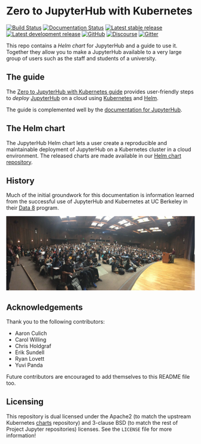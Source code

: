 # Zero to JupyterHub with Kubernetes

[![Build Status](https://travis-ci.org/jupyterhub/zero-to-jupyterhub-k8s.svg?branch=master)](https://travis-ci.org/jupyterhub/zero-to-jupyterhub-k8s)
[![Documentation Status](https://readthedocs.org/projects/zero-to-jupyterhub/badge/?version=latest)](https://zero-to-jupyterhub.readthedocs.io/en/latest/?badge=latest)
[![Latest stable release](https://img.shields.io/badge/dynamic/json.svg?label=dev&url=https://jupyterhub.github.io/helm-chart/info.json&query=$.jupyterhub.stable&colorB=orange)](https://jupyterhub.github.io/helm-chart/)
[![Latest development release](https://img.shields.io/badge/dynamic/json.svg?label=dev&url=https://jupyterhub.github.io/helm-chart/info.json&query=$.jupyterhub.latest&colorB=orange)](https://jupyterhub.github.io/helm-chart/)
[![GitHub](https://img.shields.io/badge/issue_tracking-github-blue.svg)](https://github.com/jupyterhub/zero-to-jupyterhub-k8s/issues)
[![Discourse](https://img.shields.io/badge/help_forum-discourse-blue.svg)](https://discourse.jupyter.org/c/jupyterhub/z2jh-k8s)
[![Gitter](https://img.shields.io/badge/social_chat-gitter-blue.svg)](https://gitter.im/jupyterhub/jupyterhub)


This repo contains a *Helm chart* for JupyterHub and a guide to use it. Together
they allow you to make a JupyterHub available to a very large group of users
such as the staff and students of a university.

## The guide

The [Zero to JupyterHub with Kubernetes guide](https://z2jh.jupyter.org)
provides user-friendly steps to _deploy_
[JupyterHub](https://github.com/jupyterhub/jupyterhub) on a cloud using
[Kubernetes](https://kubernetes.io/) and [Helm](https://helm.sh/).

The guide is complemented well by the [documentation for JupyterHub](https://jupyterhub.readthedocs.io).

## The Helm chart

The JupyterHub Helm chart lets a user create a reproducible and maintainable
deployment of JupyterHub on a Kubernetes cluster in a cloud environment. The
released charts are made available in our [Helm chart
repository](https://jupyterhub.github.io/helm-chart).

## History

Much of the initial groundwork for this documentation is information learned
from the successful use of JupyterHub and Kubernetes at UC Berkeley in their
[Data 8](http://data8.org/) program.

![](doc/source/_static/images/data8_audience.jpg)

## Acknowledgements

Thank you to the following contributors:

- Aaron Culich
- Carol Willing
- Chris Holdgraf
- Erik Sundell
- Ryan Lovett
- Yuvi Panda

Future contributors are encouraged to add themselves to this README file too.

## Licensing

This repository is dual licensed under the Apache2 (to match the upstream
Kubernetes [charts](https://github.com/helm/charts) repository) and
3-clause BSD (to match the rest of Project Jupyter repositories) licenses. See
the `LICENSE` file for more information!
